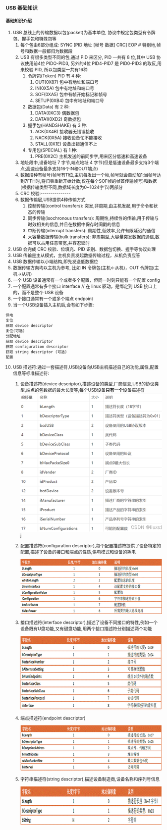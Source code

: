 ### USB 基础知识

#### 基础知识介绍

1. USB 总线上的传输数据以包(packet)为基本单位, 协议中规定包类型有令牌包、握手包和特殊包等
    1. 每个包由6部分组成: SYNC [PID 地址 [帧号 数据] CRC] EOP # 特别地,帧号和数据一般都归为数据段
    2. USB 有很多类型不同的包,通过 PID 来区分, PID 一共有 8 位,其中 USB 协议使用前4位 PIDO-PID3, 另外的4位 PID4-PID7 是 PID0-PID3 的取反,用来校验 PID, 所以包类型一共有16种
        1. 令牌包(Token) PID 有 4 种:
            1. OUT(0X87)   包中有地址和端口号
            2. IN(0X5A)    包中有地址和端口号
            3. SOF(0XA5)   包中有帧开始标记和帧号
            4. SETUP(0XB4) 包中有地址和端口号
        2. 数据包(Data) 有 2 种:
            1. DATA(0XC3)  偶数据包
            2. DATA1(0XD2) 奇数据包
        3. 握手包(HANDSHAKE) 有 3 种:
            1. ACK(0X4B)   接收器无错误接收
            2. NACK(0X5A)  接收设备忙不能接收
            3. STALL(0X1E) 设备出错通信不上
        4. 专用包(SPECIAL) 有 1 种:
            1. PRE(0X2C) 主机发送的前同步字,用来区分低速和高速设备
    3. 地址段中,设备地址 7 字节,端点地址 4 字节(但是低速设备最多支持3个端点;高速设备最多支持16个IN和OUT端点)
    4. 数据段种有帧号(帧号有11位,主机每发出一个帧,帧号就会自动加1;当帧号达到7FFH时,将归零重新开始计数;仅在每个SOF帧的帧首传输帧号)和数据(根据传输类型不同,数据域长度为0~1024字节)两部分
    5. CRC 校验:---------------
    6. 数据传输层,USB提供4种传输方式
        1. 控制传输(control transfers): 突发,非周期,由主机发起,用于命令和状态的传输
        2. 同步传输(isochronous transfers): 周期性,持续性的传输,用于传输与时效相关的信息,并且在数据中保存时间戳的信息
        3. 中断传输(interrupt transfers): 周期性,低效率,允许有限延迟的通信
        4. 大容量数据传输(bulk transfers): 非周期型,大容量突发数据的通信,数据可以占用任意带宽,并容忍延时
2. USB 会完成 CRC 校验、位填充、PID 识别、数据包切换、握手等协议处理
3. USB 传输是主从模式，主机负责发起数据传输过程，从机负责应答
4. USB 数据传输以小端结构,即先发送低数据位
5. 数据传输方向均以主机为参考, 比如 IN 令牌包(主机<-从机)，OUT 令牌包(主机->从机)
6. 一个 USB 设备通常有一个或者多个配置，但同一时刻只能有一个配置 config
7. 一个配置通常有多个接口 interface // 在 linux 驱动，是绑定到 USB 接口上的，而不是整个 USB 设备
8. 一个接口通常有一个或多个端点 endpoint
9. 当一个USB设备插入主机后,会有如下步骤:
```
供电
复位
获取 device descriptor
复位(可选)
分配地址
获取 device descriptor
获取 configuration descriptor
获取 string descriptor (可选)
配置
```
10. USB 描述符:通过一套描述符,USB设备向USB主机描述自己的功能,属性,配置信息等标准描述符:
    1. 设备描述符(device descriptor),描述设备的类型,厂商信息,USB的协议类型,端点的包数据的最大长度等,每个USB设备**只有一个**设备描述符
        ![](./figures/usb_dev_descriptor.png)j
    
    2. 配置描述符(configuration descriptor),每个配置描述符提供了设备特定的配置,描述了设备的接口和端点的性质,供电模式和设备的耗电
    
       ![](./figures/usb_conf_descriptor.png)
    
    3. 接口描述符(interface descriptor),描述了设备不同接口的特性,例如一个设备既有U盘功能,又有键盘功能,用两个接口描述符分别描述两个功能
    
       ![](./figures/usb_interface_descriptor.png)
    
    4. 端点描述符(endpoint descriptor)
    
       ![](./figures/usb_endpoint_descriptor.png)
    
    5. 字符串描述符(string descriptor),描述设备制造商,设备名称和序列号信息
    
       ![](./figures/usb_str_descriptor.png)
